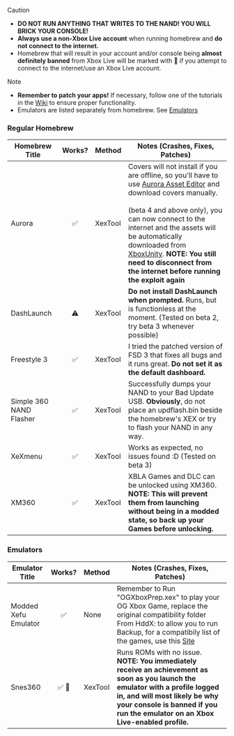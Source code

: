 > [!CAUTION]
> - **DO NOT RUN ANYTHING THAT WRITES TO THE NAND! YOU WILL BRICK YOUR CONSOLE!**
> - **Always use a non-Xbox Live account** when running homebrew and **do not connect to the internet.**
> - Homebrew that will result in your account and/or console being **almost definitely banned** from Xbox Live will be marked with 👤 if you attempt to connect to the internet/use an Xbox Live account.

> [!NOTE]
> - **Remember to patch your apps!** If necessary, follow one of the tutorials in the [Wiki](https://github.com/XDanfr/FMX-Compatibility/wiki) to ensure proper functionality.
> - Emulators are listed separately from homebrew. See [Emulators](#emulators)

### Regular Homebrew

| Homebrew Title          | Works? | Method | Notes (Crashes, Fixes, Patches)                                                                                                                                           |
|-------------------------|:------:|--------|---------------------------------------------------------------------------------------------------------------------------------------------------------------------------|
| Aurora                  |   ✅   | XexTool | Covers will not install if you are offline, so you'll have to use [Aurora Asset Editor](https://github.com/XboxUnity/AuroraAssetEditor/) and download covers manually.<br><br>(beta 4 and above only), you can now connect to the internet and the assets will be automatically downloaded from [XboxUnity](http://xboxunity.net). **NOTE: You still need to disconnect from the internet before running the exploit again**                                                                                                                                                                                                                 |
| DashLaunch              |   ⚠️   | XexTool | **Do not install DashLaunch when prompted.** Runs, but is functionless at the moment. (Tested on beta 2, try beta 3 whenever possible)                                   |
| Freestyle 3             |   ✅   | XexTool | I tried the patched version of FSD 3 that fixes all bugs and it runs great. **Do not set it as the default dashboard.**                                                  |
| Simple 360 NAND Flasher |   ✅   | XexTool | Successfully dumps your NAND to your Bad Update USB. **Obviously**, do not place an updflash.bin beside the homebrew's XEX or try to flash your NAND in any way.         |
| XeXmenu                 |   ✅   | XexTool | Works as expected, no issues found :D (Tested on beta 3)                                                                                                                 |
| XM360                   |   ✅   | XexTool | XBLA Games and DLC can be unlocked using XM360. **NOTE: This will prevent them from launching without being in a modded state, so back up your Games before unlocking.** |

### Emulators
| Emulator Title          | Works? | Method | Notes (Crashes, Fixes, Patches)                                                                                                                                           |
|-------------------------|:------:|--------|---------------------------------------------------------------------------------------------------------------------------------------------------------------------------|
| Modded Xefu Emulator    |  ✅  | None | Remember to Run "OGXboxPrep.xex" to play your OG Xbox Game, replace the original compatibility folder From HddX: to allow you to run Backup, for a compatibily list of the games, use this [Site](https://consolemods.org/wiki/Xbox_360:Original_Xbox_Games_Compatibility_List#Compatibility_List)                                                                                                            |
| Snes360                 |   ✅ 👤   | XexTool | Runs ROMs with no issue. **NOTE: You immediately receive an achievement as soon as you launch the emulator with a profile logged in, and will most likely be why your console is banned if you run the emulator on an Xbox Live-enabled profile.**                                                                                                                                                       |

